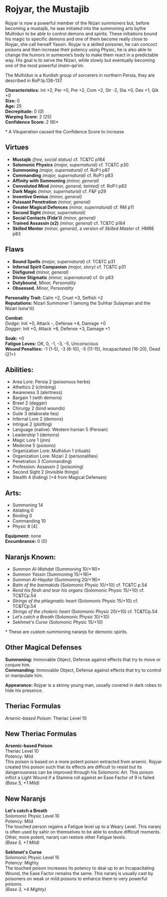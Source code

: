 # Rojyar, the Mustajib

Rojyar is now a powerful member of the Nizari summoners but, before becoming a mustajib, he was initiated into the summoning arts bythe Mulhidun to be able to control demons and spirits. These initiations bound his magic to specific demons and one of them become really close to Royjar, she call herself Yassin. Royjar is a skilled poisoner, he can concoct poisons and then increase their potency using Physic, he is also able to change the humors in someone’s body to make them react in a predictable way. His goal is to serve the Nizari, while slowly but eventually becoming one of the most powerful *imam-qa’im*.

The Mulhidun is a Kurdish group of sorcerers in northern Persia, they are described in RoP:Ip.136-137.

**Characteristics:** Int +2, Per +0, Pre +2, Com +2, Str -2, Sta +0, Dex +1, Qik +0  
**Size:** 0  
**Age:** 25  
**Decrepitude:** 0 (0)  
**Warping Score:** 2 (25)  
**Confidence Score:** 2 (6)*

\* A Vituperation caused the Confidence Score to increase

## Virtues

- **Mustajib** _(free, social status)_ cf. TC&TC p164
- **Solomonic Physics** _(major, supernatural)_ cf. TC&TC p30
- **Summoning** _(major, supernatural)_ cf. RoP:I p87
- **Commanding** _(major, supernatural)_ cf. RoP:I p83
- **Affinity with Summoning** _(minor, general)_
- **Convoluted Mind** _(minor, general, tainted)_ cf. RoP:I p83
- **Dark Magic** _(minor, supernatural)_ cf. F&F p29
- **Inventive Genius** _(minor, general)_
- **Puissant Penetration** _(minor, general)_
- **Greater Magical Defences** _(minor, supernatural)_ cf. RM p11
- **Second Sight** _(minor, supernatural)_
- **Social Contacts (Fida'i)** _(minor, general)_
- **Trained Assassin (x2)** _(minor, general)_ cf. TC&TC p164
- **Skilled Mentor** _(minor, general)_, a version of *Skilled Master* cf. HMRE p83

## Flaws

- **Bound Spells** _(major, supernatural)_ cf. TC&TC p31
- **Infernal Spirit Companion** _(major, story)_ cf. TC&TC p31
- **Disfigured** _(minor, general)_
- **Divine Stigmatic** _(minor, supernatural)_ cf. Gr p83
- **Dutybound**, *Minor, Personality*
- **Obsessed**, *Minor, Personality*

**Personality Trait:** Calm +2, Cruel +3, Selfish +2  
**Reputations:** Nizari Summoner 1 (among the Suhhar Sulayman and the Nizari Isma'ili)

**Combat:**  
*Dodge*: Init +0, Attack -, Defense +4, Damage +0  
*Dagger*: Init +0, Attack +6, Defense +3, Damage +1                                                                                          

**Soak:** +0  
**Fatigue Leves:** OK, 0, -1, -3, -5, Unconscious  
**Wound Penalties:** -1 (1-5), -3 (6-10), -5 (11-15), Incapacitated (16-20), Dead (21+)

## Abilities:

+ Area Lore: Persia 2 (poisonous herbs)
+ Atheltics 2 (climbing)
+ Awareness 3 (alertness)
+ Bargain 1 (with demons)
+ Brawl 2 (dagger)
+ Chirurgy 2 (bind wounds)
+ Guile 3 (elaborate lies)
+ Infernal Lore 2 (demons)
+ Intrigue 2 (plotting)
+ Language (native): Western Iranian 5 (Persian)
+ Leadership 1 (demons)
+ Magic Lore 1 (jinn)
+ Medicine 5 (poisons)
+ Organization Lore: Mulhidun 1 (rituals)
+ Organization Lore: Nizari 2 (personalities)
+ Penetration 3 (Commanding)
+ Profession: Assassin 2 (poisoning)
+ Second Sight 2 (invisible things)
+ Stealth 4 (hiding) (+4 from Magical Defenses)

## Arts:

+ Summoning 14
+ Ablating 0
+ Binding 0
+ Commanding 10
+ Physic 8 [4]
 
**Equipment:** none  
**Encumbrance:** 0 (0)

## Naranjs Known:

+ *Summon Al-Wahdat* (Summoning 10/+16)\*
+ *Summon Yassin* (Summoning 15/+16)\*
+ *Summon Al-Haydar* (Summoning 20/+16)\*
+ *Balm of the barmakids* (Solomonic Physic 10/+10) cf. TC&TC p.54
+ *Rend his flesh and tear his organs* (Solomonic Physic 15/+10) cf. TC&TCp.54
+ *Strings of the phlegmatic heart* (Solomonic Physic 15/+10) cf. TC&TCp.54
+ *Strings of the choleric heart* (Solomonic Physic 20/+10) cf. TC&TCp.54
+ *Let’s catch a Breath* (Solomonic Physic 10/+10)
+ *Sekhmet's Curse* (Solomonic Physic 15/+10)

\* These are custom summoning naranjs for demonic spirits.

## Other Magical Defenses

**Summoning:** Immovable Object, Defense against effects that try to move or conjure him.  
**Commanding:** Immovable Object, Defense against effects that try to control or manipulate him.

**Appearance:** Rojyar is a skinny young man, usually covered in dark robes to hide his presence.

## Theriac Formulas

*Arsenic-based Poison*: Theriac Level 10

## New Theriac Formulas

**Arsenic-based Poison**  
Theriac Level 10  
Potency: Mild  
This poison is based on a more potent poison extracted from arsenic. Rojyar created this poison such that its effects are difficult to resist but its dangerousness can be improved through his Solomonic Art. This poison inflict a Light Wound if a Stamina roll against an Ease Factor of 9 is failed.  
*(Base 5, +1 Mild)*

## New Naranjs

**Let's catch a Breath**  
Solomonic Physic Level 10  
Potency: Mild  
The touched person regains a Fatigue level up to a Weary Level. This naranj is often used by sahir on themselves to be able to endure difficult moments. Other, more potent, naranj can restore other Fatigue levels.  
_(Base 5, +1 Mild)_

**Sekhmet's Curse**  
Solomonic Physic Level 15  
Potency: Mighty  
The touched poison increases its potency to deal up to an Incapacitating Wound, the Ease Factor remains the same. This naranj is usually cast by poisoners on weak or mild poisons to enhance them to very powerful poisons.  
_(Base 3, +4 Mighty)_